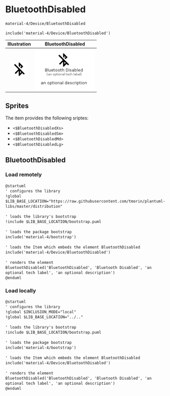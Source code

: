 # BluetoothDisabled


```text
material-4/Device/BluetoothDisabled
```

```text
include('material-4/Device/BluetoothDisabled')
```



| Illustration | BluetoothDisabled |
| :---: | :---: |
| ![illustration for Illustration](../../material-4/Device/BluetoothDisabled.png) | ![illustration for BluetoothDisabled](../../material-4/Device/BluetoothDisabled.Local.png) |



## Sprites
The item provides the following sriptes:

- `<$BluetoothDisabledXs>`
- `<$BluetoothDisabledSm>`
- `<$BluetoothDisabledMd>`
- `<$BluetoothDisabledLg>`





## BluetoothDisabled

### Load remotely
```plantuml
@startuml
' configures the library
!global $LIB_BASE_LOCATION="https://raw.githubusercontent.com/tmorin/plantuml-libs/master/distribution"

' loads the library's bootstrap
!include $LIB_BASE_LOCATION/bootstrap.puml

' loads the package bootstrap
include('material-4/bootstrap')

' loads the Item which embeds the element BluetoothDisabled
include('material-4/Device/BluetoothDisabled')

' renders the element
BluetoothDisabled('BluetoothDisabled', 'Bluetooth Disabled', 'an optional tech label', 'an optional description')
@enduml
```

### Load locally
```plantuml
@startuml
' configures the library
!global $INCLUSION_MODE="local"
!global $LIB_BASE_LOCATION="../.."

' loads the library's bootstrap
!include $LIB_BASE_LOCATION/bootstrap.puml

' loads the package bootstrap
include('material-4/bootstrap')

' loads the Item which embeds the element BluetoothDisabled
include('material-4/Device/BluetoothDisabled')

' renders the element
BluetoothDisabled('BluetoothDisabled', 'Bluetooth Disabled', 'an optional tech label', 'an optional description')
@enduml
```

